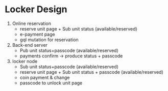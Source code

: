 # Locker Design

1. Online reservation
    - reserve unit page + Sub unit status (available/reserved)
    - e-payment page
    - gql mutation for reservation
2. Back-end server
    - Pub unit status+passcode (available/reserved)
    - payments confirm -> produce status + passcode
3. locker node
    - Sub unit status+passcode (available/reserved)
    - reserve unit page + Sub unit status + passcode (available/reserved)
    - coin payment & change
    - passcode to unlock unit page
